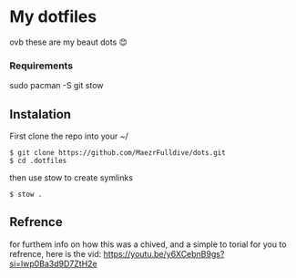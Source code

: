 # My dotfiles

ovb these are my beaut dots 😊

### Requirements

sudo pacman -S git stow



## Instalation

First clone the repo into your ~/

```
$ git clone https://github.com/MaezrFulldive/dots.git
$ cd .dotfiles
```

then use stow to create symlinks 

```
$ stow .
```

## Refrence
for furthem info on how this was a chived, and a simple to torial for you to refrence, here is the vid: https://youtu.be/y6XCebnB9gs?si=lwp0Ba3d9D7ZtH2e




